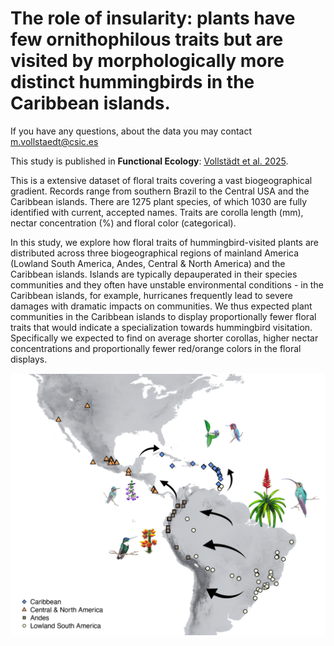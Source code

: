 # The role of insularity: plants have few ornithophilous traits but are visited by morphologically more distinct hummingbirds in the Caribbean islands.

If you have any questions, about the data you may contact m.vollstaedt@csic.es

This study is published in **Functional Ecology**: [Vollstädt et al. 2025](https://besjournals.onlinelibrary.wiley.com/doi/full/10.1111/1365-2435.70068).

This is a extensive dataset of floral traits covering a vast biogeographical gradient. Records range from southern Brazil to the Central USA and the Caribbean islands.
There are 1275 plant species, of which 1030 are fully identified with current, accepted names.
Traits are corolla length (mm), nectar concentration (%) and floral color (categorical).

In this study, we explore how floral traits of hummingbird-visited plants are distributed across three biogeographical regions of mainland America (Lowland South America, Andes, Central & North America) and the Caribbean islands. Islands are typically depauperated in their species communities and they often have unstable environmental conditions - in the Caribbean islands, for example, hurricanes frequently lead to severe damages with dramatic impacts on communities. We thus expected plant communities in the Caribbean islands to display proportionally fewer floral traits that would indicate a specialization towards hummingbird visitation. Specifically we expected to find on average shorter corollas, higher nectar concentrations and proportionally fewer red/orange colors in the floral displays.

![Figure 1](https://github.com/corvuscorax1/FloralTraitsIslandsMainlandComparison/blob/main/img/Figure%201.png)
